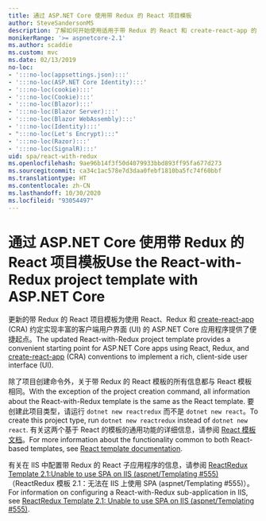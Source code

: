 ```yaml
---
title: 通过 ASP.NET Core 使用带 Redux 的 React 项目模板
author: SteveSandersonMS
description: 了解如何开始使用适用于带 Redux 的 React 和 create-react-app 的 ASP.NET Core 单页应用程序 (SPA) 项目模板。
monikerRange: '>= aspnetcore-2.1'
ms.author: scaddie
ms.custom: mvc
ms.date: 02/13/2019
no-loc:
- ':::no-loc(appsettings.json):::'
- ':::no-loc(ASP.NET Core Identity):::'
- ':::no-loc(cookie):::'
- ':::no-loc(Cookie):::'
- ':::no-loc(Blazor):::'
- ':::no-loc(Blazor Server):::'
- ':::no-loc(Blazor WebAssembly):::'
- ':::no-loc(Identity):::'
- ":::no-loc(Let's Encrypt):::"
- ':::no-loc(Razor):::'
- ':::no-loc(SignalR):::'
uid: spa/react-with-redux
ms.openlocfilehash: 9ae96b14f3f50d4079933bbd893ff95fa677d273
ms.sourcegitcommit: ca34c1ac578e7d3daa0febf1810ba5fc74f60bbf
ms.translationtype: HT
ms.contentlocale: zh-CN
ms.lasthandoff: 10/30/2020
ms.locfileid: "93054497"
---
```

# <a name="use-the-react-with-redux-project-template-with-aspnet-core"></a><span data-ttu-id="768e3-103">通过 ASP.NET Core 使用带 Redux 的 React 项目模板</span><span class="sxs-lookup"><span data-stu-id="768e3-103">Use the React-with-Redux project template with ASP.NET Core</span></span>

<span data-ttu-id="768e3-104">更新的带 Redux 的 React 项目模板为使用 React、Redux 和 [create-react-app](https://github.com/facebookincubator/create-react-app) (CRA) 约定实现丰富的客户端用户界面 (UI) 的 ASP.NET Core 应用程序提供了便捷起点。</span><span class="sxs-lookup"><span data-stu-id="768e3-104">The updated React-with-Redux project template provides a convenient starting point for ASP.NET Core apps using React, Redux, and [create-react-app](https://github.com/facebookincubator/create-react-app) (CRA) conventions to implement a rich, client-side user interface (UI).</span></span>

<span data-ttu-id="768e3-105">除了项目创建命令外，关于带 Redux 的 React 模板的所有信息都与 React 模板相同。</span><span class="sxs-lookup"><span data-stu-id="768e3-105">With the exception of the project creation command, all information about the React-with-Redux template is the same as the React template.</span></span> <span data-ttu-id="768e3-106">要创建此项目类型，请运行 `dotnet new reactredux` 而不是 `dotnet new react`。</span><span class="sxs-lookup"><span data-stu-id="768e3-106">To create this project type, run `dotnet new reactredux` instead of `dotnet new react`.</span></span> <span data-ttu-id="768e3-107">有关这两个基于 React 的模板的通用功能的详细信息，请参阅 [React 模板文档](xref:spa/react)。</span><span class="sxs-lookup"><span data-stu-id="768e3-107">For more information about the functionality common to both React-based templates, see [React template documentation](xref:spa/react).</span></span>

<span data-ttu-id="768e3-108">有关在 IIS 中配置带 Redux 的 React 子应用程序的信息，请参阅 [ReactRedux Template 2.1:Unable to use SPA on IIS (aspnet/Templating &num;555)](https://github.com/aspnet/Templating/issues/555)（ReactRedux 模板 2.1：无法在 IIS 上使用 SPA (aspnet/Templating #555)）。</span><span class="sxs-lookup"><span data-stu-id="768e3-108">For information on configuring a React-with-Redux sub-application in IIS, see [ReactRedux Template 2.1: Unable to use SPA on IIS (aspnet/Templating &num;555)](https://github.com/aspnet/Templating/issues/555).</span></span>
